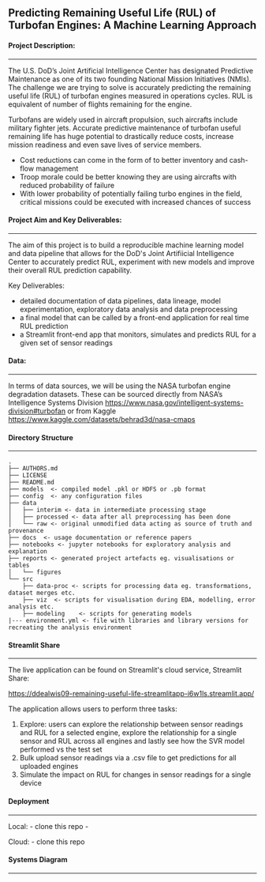 ## **Predicting Remaining Useful Life (RUL) of Turbofan Engines: A Machine Learning Approach**

#### Project Description:
---------------------
The U.S. DoD’s Joint Artificial Intelligence Center has designated Predictive Maintenance as one of its two founding National Mission Initiatives (NMIs). The challenge we are trying to solve is accurately predicting the remaining useful life (RUL) of turbofan engines measured in operations cycles. RUL is equivalent of number of flights remaining for the engine.

Turbofans are widely used in aircraft propulsion, such aircrafts include military fighter jets. Accurate predictive maintenance of turbofan useful remaining life has huge potential to drastically reduce costs, increase mission readiness and even save lives of service members. 

- Cost reductions can come in the form of to better inventory and cash-flow management 
- Troop morale could be better knowing they are using aircrafts with reduced probability of failure
- With lower probability of potentially failing turbo engines in the field, critical missions could be executed with increased chances of success

#### Project Aim and Key Deliverables:
---------------------

The aim of this project is to build a reproducible machine learning model and data pipeline that allows for the DoD's Joint Artifiicial Intelligence Center to accurately predict RUL, experiment with new models and improve their overall RUL prediction capability. 

Key Deliverables:

- detailed documentation of data pipelines, data lineage, model experimentation, exploratory data analysis and data preprocessing 
- a final model that can be called by a front-end application for real time RUL prediction
- a Streamlit front-end app that monitors, simulates and predicts RUL for a given set of sensor readings


#### Data:
---------------------
In terms of data sources, we will be using the NASA turbofan engine degradation datasets. These can be sourced directly from NASA’s Intelligence Systems Division https://www.nasa.gov/intelligent-systems-division#turbofan or from Kaggle https://www.kaggle.com/datasets/behrad3d/nasa-cmaps


#### Directory Structure
---------------------

    .
    ├── AUTHORS.md
    ├── LICENSE
    ├── README.md
    ├── models  <- compiled model .pkl or HDFS or .pb format
    ├── config  <- any configuration files
    ├── data
    │   ├── interim <- data in intermediate processing stage
    │   ├── processed <- data after all preprocessing has been done
    │   └── raw <- original unmodified data acting as source of truth and provenance
    ├── docs  <- usage documentation or reference papers
    ├── notebooks <- jupyter notebooks for exploratory analysis and explanation 
    ├── reports <- generated project artefacts eg. visualisations or tables
    │   └── figures
    └── src
        ├── data-proc <- scripts for processing data eg. transformations, dataset merges etc. 
        ├── viz  <- scripts for visualisation during EDA, modelling, error analysis etc. 
        ├── modeling    <- scripts for generating models
    |--- environment.yml <- file with libraries and library versions for recreating the analysis environment
   
#### Streamlit Share
---------------------

The live application can be found on Streamlit's cloud service, Streamlit Share:

https://ddealwis09-remaining-useful-life-streamlitapp-i6w1ls.streamlit.app/

The application allows users to perform three tasks:
1. Explore: users can explore the relationship between sensor readings and RUL for a selected engine, explore the relationship for a single sensor and RUL across all engines and lastly see how the SVR model performed vs the test set
2. Bulk upload sensor readings via a .csv file to get predictions for all uploaded engines
3. Simulate the impact on RUL for changes in sensor readings for a single device 

#### Deployment
---------------------
Local: 
    - clone this repo
    - 

Cloud:
    - clone this repo

#### Systems Diagram
---------------------


